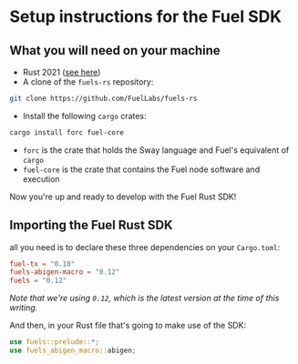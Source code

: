 # Setup instructions for the Fuel SDK

## What you will need on your machine

- Rust 2021 ([see here](https://doc.rust-lang.org/cargo/getting-started/installation.html))
- A clone of the `fuels-rs` repository:

```sh
git clone https://github.com/FuelLabs/fuels-rs
```

- Install the following `cargo` crates:

```sh
cargo install forc fuel-core
```

- `forc` is the crate that holds the Sway language and Fuel's equivalent of `cargo`
- `fuel-core` is the crate that contains the Fuel node software and execution

Now you're up and ready to develop with the Fuel Rust SDK!

## Importing the Fuel Rust SDK

all you need is to declare these three dependencies on your `Cargo.toml`:

```toml
fuel-tx = "0.10"
fuels-abigen-macro = "0.12"
fuels = "0.12"
```

_Note that we're using `0.12`, which is the latest version at the time of this writing._

And then, in your Rust file that's going to make use of the SDK:

```Rust
use fuels::prelude::*;
use fuels_abigen_macro::abigen;
```
